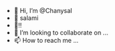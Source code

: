 - 👋 Hi, I’m @Chanysal
- 🧁 salami
- 💢‼️
- 💞️ I’m looking to collaborate on ...
- 📫 How to reach me ...

<!---
Chanysalami/Chanysalami is a ✨ special ✨ repository because its `README.md` (this file) appears on your GitHub profile.
You can click the Preview link to take a look at your changes.
--->
